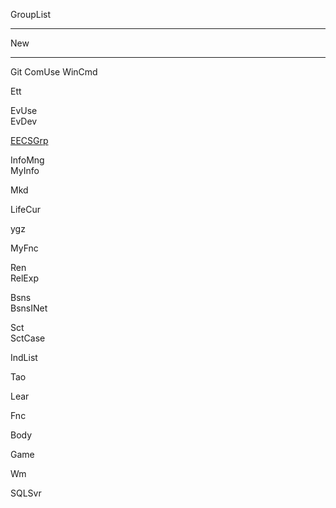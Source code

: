 GroupList

---

New  

---

Git
ComUse
WinCmd

Ett    

EvUse  
EvDev  

[EECSGrp](EECSGrp.md)

InfoMng  
MyInfo

Mkd    


LifeCur 

ygz  

MyFnc  
 

Ren  
RelExp 


Bsns  
BsnsINet  

Sct  
SctCase   

IndList  


Tao  

Lear  

Fnc  

Body  

Game  

Wm  

SQLSvr  


 
 
